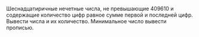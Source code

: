 Шеснадцатиричные нечетные числа, не превышающие 409610 и содержащие количество цифр равное сумме первой и последней цифр. 
Вывести числа и их количество.
Минимальное число вывести прописью.
